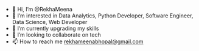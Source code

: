 - 👋 Hi, I’m @RekhaMeena
- 👀 I’m interested in Data Analytics, Python Developer, Software Engineer, Data Science, Web Developer
- 🌱 I’m currently upgrading my skills
- 💞️ I’m looking to collaborate on tech
- 📫 How to reach me rekhameenabhopal@gmail.com

<!---
RekhaMeena/RekhaMeena is a ✨ special ✨ repository because its `README.md` (this file) appears on your GitHub profile.
You can click the Preview link to take a look at your changes.
--->
